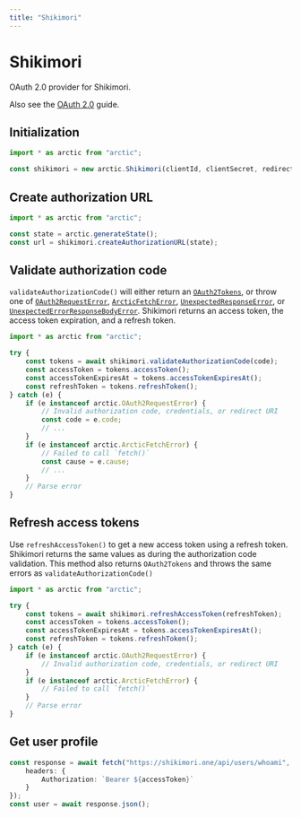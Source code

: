 ```yaml
---
title: "Shikimori"
---
```


# Shikimori

OAuth 2.0 provider for Shikimori.

Also see the [OAuth 2.0](/guides/oauth2) guide.

## Initialization

```ts
import * as arctic from "arctic";

const shikimori = new arctic.Shikimori(clientId, clientSecret, redirectURI);
```

## Create authorization URL

```ts
import * as arctic from "arctic";

const state = arctic.generateState();
const url = shikimori.createAuthorizationURL(state);
```

## Validate authorization code

`validateAuthorizationCode()` will either return an [`OAuth2Tokens`](/reference/main/OAuth2Tokens), or throw one of [`OAuth2RequestError`](/reference/main/OAuth2RequestError), [`ArcticFetchError`](/reference/main/ArcticFetchError), [`UnexpectedResponseError`](/reference/main/UnexpectedResponseError), or [`UnexpectedErrorResponseBodyError`](/reference/main/UnexpectedErrorResponseBodyError). Shikimori returns an access token, the access token expiration, and a refresh token.

```ts
import * as arctic from "arctic";

try {
	const tokens = await shikimori.validateAuthorizationCode(code);
	const accessToken = tokens.accessToken();
	const accessTokenExpiresAt = tokens.accessTokenExpiresAt();
	const refreshToken = tokens.refreshToken();
} catch (e) {
	if (e instanceof arctic.OAuth2RequestError) {
		// Invalid authorization code, credentials, or redirect URI
		const code = e.code;
		// ...
	}
	if (e instanceof arctic.ArcticFetchError) {
		// Failed to call `fetch()`
		const cause = e.cause;
		// ...
	}
	// Parse error
}
```

## Refresh access tokens

Use `refreshAccessToken()` to get a new access token using a refresh token. Shikimori returns the same values as during the authorization code validation. This method also returns `OAuth2Tokens` and throws the same errors as `validateAuthorizationCode()`

```ts
import * as arctic from "arctic";

try {
	const tokens = await shikimori.refreshAccessToken(refreshToken);
	const accessToken = tokens.accessToken();
	const accessTokenExpiresAt = tokens.accessTokenExpiresAt();
	const refreshToken = tokens.refreshToken();
} catch (e) {
	if (e instanceof arctic.OAuth2RequestError) {
		// Invalid authorization code, credentials, or redirect URI
	}
	if (e instanceof arctic.ArcticFetchError) {
		// Failed to call `fetch()`
	}
	// Parse error
}
```

## Get user profile

```ts
const response = await fetch("https://shikimori.one/api/users/whoami", {
	headers: {
		Authorization: `Bearer ${accessToken}`
	}
});
const user = await response.json();
```
